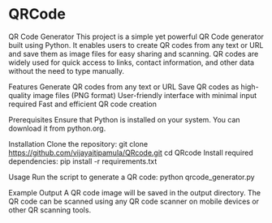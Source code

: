 # QRCode
QR Code Generator
This project is a simple yet powerful QR Code generator built using Python. It enables users to create QR codes from any text or URL and save them as image files for easy sharing and scanning. QR codes are widely used for quick access to links, contact information, and other data without the need to type manually.

Features
Generate QR codes from any text or URL
Save QR codes as high-quality image files (PNG format)
User-friendly interface with minimal input required
Fast and efficient QR code creation

Prerequisites
Ensure that Python is installed on your system. You can download it from python.org.

Installation
Clone the repository:
git clone https://github.com/vijayaitipamula/QRcode.git
cd QRcode
Install required dependencies:
pip install -r requirements.txt

Usage
Run the script to generate a QR code:
python qrcode_generator.py

Example Output
A QR code image will be saved in the output directory. The QR code can be scanned using any QR code scanner on mobile devices or other QR scanning tools.
